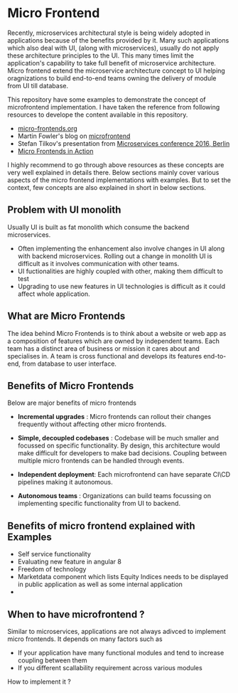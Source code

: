 # Micro Frontend
Recently, microservices architectural style is being widely adopted in applications because of the benefits provided by it. Many such applications which also deal with UI, (along with microservices), usually do not apply these architecture principles to the UI. This many times limit the application's capability to take full benefit of microservice architecture. Micro frontend extend the microservice architecture concept to UI helping oragnizations to build end-to-end teams owning the delivery of module from UI till database. 

This repository have some examples to demonstrate the concept of microfrontend implementation. I have taken the reference from following resources to develope the content available in this repository. 

* [micro-frontends.org](https://micro-frontends.org/)
* Martin Fowler's blog on [microfrontend](https://martinfowler.com/articles/micro-frontends.html)
* Stefan Tilkov's presentation from [Microservices conference 2016, Berlin](https://www.youtube.com/watch?v=pU1gXA0rfwc)
* [Micro Frontends in Action](https://www.manning.com/books/micro-frontends-in-action)

I highly recommend to go through above resources as these concepts are very well explained in details there. Below sections mainly cover various aspects of the micro frontend implementations with examples. But to set the context, few concepts are also explained in short in below sections. 

## Problem with UI monolith
Usually UI is built as fat monolith which consume the backend microservices. 
* Often implementing the enhancement also involve changes in UI along with backend microservices. Rolling out a change in monolith UI is difficult as it involves communication with other teams. 
* UI fuctionalities are highly coupled with other, making them difficult to test
* Upgrading to use new features in UI technologies is difficult as it could affect whole application.


## What are Micro Frontends
The idea behind Micro Frontends is to think about a website or web app as a composition of features which are owned by independent teams. Each team has a distinct area of business or mission it cares about and specialises in. A team is cross functional and develops its features end-to-end, from database to user interface.

## Benefits of Micro Frontends
Below are major benefits of micro frontends

* **Incremental upgrades** : Micro frontends can rollout their changes frequently without affecting other micro frontends.

* **Simple, decoupled codebases** : Codebase will be much smaller and focussed on specific functionality. By design, this architecture would make difficult for developers to make bad decisions. Coupling between multiple micro frontends can be handled through events.

* **Independent deployment**: Each microfrontend can have separate CI\CD pipelines making it autonomous.

* **Autonomous teams** : Organizations can build teams focussing on implementing specific functionality from UI to backend.


## Benefits of micro frontend explained with Examples

* Self service functionality
* Evaluating new feature in angular 8
* Freedom of technology
* Marketdata component which lists Equity Indices needs to be displayed in public application as well as some internal application
* 

## When to have microfrontend ?
Similar to microservices, applications are not always adivced to implement micro frontends. It depends on many factors such as 
* If your application have many functional modules and tend to increase coupling between them
* If you different scallability requirement across various modules
  
  
How to implement it ?


